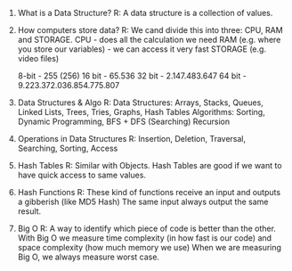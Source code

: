 1. What is a Data Structure?
   R: A data structure is a collection of values.

2. How computers store data?
   R: We cand divide this into three: CPU, RAM and STORAGE.
   CPU - does all the calculation we need
   RAM (e.g. where you store our variables) - we can access it very fast
   STORAGE (e.g. video files)

   8-bit - 255 (256)
   16 bit - 65.536
   32 bit - 2.147.483.647
   64 bit - 9.223.372.036.854.775.807

3. Data Structures & Algo
   R: Data Structures: Arrays, Stacks, Queues, Linked Lists, Trees, Tries, Graphs, Hash Tables
   Algorithms: Sorting, Dynamic Programming, BFS + DFS (Searching)
   Recursion

4. Operations in Data Structures
   R: Insertion, Deletion, Traversal, Searching, Sorting, Access

5. Hash Tables
   R: Similar with Objects.
   Hash Tables are good if we want to have quick access to same values.

6. Hash Functions
   R: These kind of functions receive an input and outputs a gibberish (like MD5 Hash)
   The same input always output the same result.

7. Big O
   R: A way to identify which piece of code is better than the other.
   With Big O we measure time complexity (in how fast is our code) and space complexity (how much memory we use)
   When we are measuring Big O, we always measure worst case.
